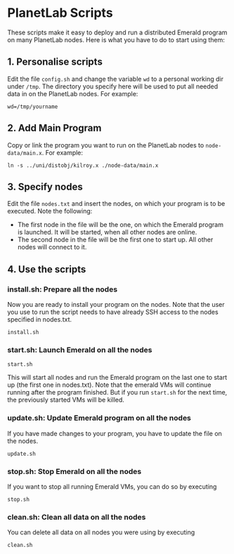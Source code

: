 # PlanetLab Scripts
These scripts make it easy to deploy and run a distributed Emerald program on many PlanetLab nodes.
Here is what you have to do to start using them:

## 1. Personalise scripts
Edit the file `config.sh` and change the variable `wd` to a personal working dir under `/tmp`.
The directory you specify here will be used to put all needed data in on the PlanetLab nodes.
For example:
```
wd=/tmp/yourname
```

## 2. Add Main Program
Copy or link the program you want to run on the PlanetLab nodes to `node-data/main.x`.
For example:
```
ln -s ../uni/distobj/kilroy.x ./node-data/main.x
```

## 3. Specify nodes
Edit the file `nodes.txt` and insert the nodes, on which your program is to be executed. Note the following:
- The first node in the file will be the one, on which the Emerald program is launched. It will be started, when all other nodes are online.
- The second node in the file will be the first one to start up. All other nodes will connect to it.

## 4. Use the scripts

### install.sh: Prepare all the nodes
Now you are ready to install your program on the nodes. Note that the user you use to run the script needs to have already SSH access to the nodes specified in nodes.txt.
```
install.sh
```

### start.sh: Launch Emerald on all the nodes
```
start.sh
```
This will start all nodes and run the Emerald program on the last one to start up (the first one in nodes.txt). Note that the emerald VMs will continue running after the program finished. But if you run `start.sh` for the next time, the previously started VMs will be killed.

### update.sh: Update Emerald program on all the nodes
If you have made changes to your program, you have to update the file on the nodes.
```
update.sh
```

### stop.sh: Stop Emerald on all the nodes
If you want to stop all running Emerald VMs, you can do so by executing
```
stop.sh
```

### clean.sh: Clean all data on all the nodes
You can delete all data on all nodes you were using by executing
```
clean.sh
```
